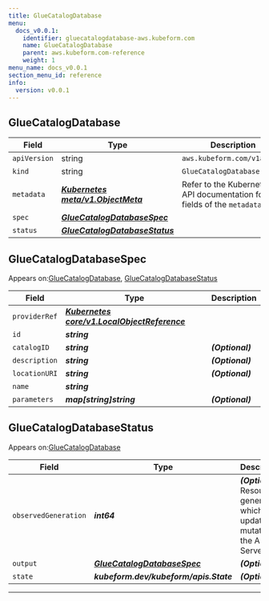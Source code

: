 ```yaml
---
title: GlueCatalogDatabase
menu:
  docs_v0.0.1:
    identifier: gluecatalogdatabase-aws.kubeform.com
    name: GlueCatalogDatabase
    parent: aws.kubeform.com-reference
    weight: 1
menu_name: docs_v0.0.1
section_menu_id: reference
info:
  version: v0.0.1
---
```


## GlueCatalogDatabase
| Field | Type | Description |
| ------ | ----- | ----------- |
| `apiVersion` | string | `aws.kubeform.com/v1alpha1` |
|    `kind` | string | `GlueCatalogDatabase` |
| `metadata` | ***[Kubernetes meta/v1.ObjectMeta](https://kubernetes.io/docs/reference/generated/kubernetes-api/v1.13/#objectmeta-v1-meta)***|Refer to the Kubernetes API documentation for the fields of the `metadata` field.|
| `spec` | ***[GlueCatalogDatabaseSpec](#gluecatalogdatabasespec)***||
| `status` | ***[GlueCatalogDatabaseStatus](#gluecatalogdatabasestatus)***||
## GlueCatalogDatabaseSpec

Appears on:[GlueCatalogDatabase](#gluecatalogdatabase), [GlueCatalogDatabaseStatus](#gluecatalogdatabasestatus)

| Field | Type | Description |
| ------ | ----- | ----------- |
| `providerRef` | ***[Kubernetes core/v1.LocalObjectReference](https://kubernetes.io/docs/reference/generated/kubernetes-api/v1.13/#localobjectreference-v1-core)***||
| `id` | ***string***||
| `catalogID` | ***string***| ***(Optional)*** |
| `description` | ***string***| ***(Optional)*** |
| `locationURI` | ***string***| ***(Optional)*** |
| `name` | ***string***||
| `parameters` | ***map[string]string***| ***(Optional)*** |
## GlueCatalogDatabaseStatus

Appears on:[GlueCatalogDatabase](#gluecatalogdatabase)

| Field | Type | Description |
| ------ | ----- | ----------- |
| `observedGeneration` | ***int64***| ***(Optional)*** Resource generation, which is updated on mutation by the API Server.|
| `output` | ***[GlueCatalogDatabaseSpec](#gluecatalogdatabasespec)***| ***(Optional)*** |
| `state` | ***kubeform.dev/kubeform/apis.State***| ***(Optional)*** |
---

